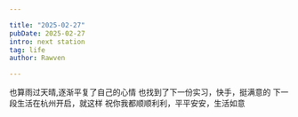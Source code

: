 ```yaml
---  

title: "2025-02-27"  
pubDate: 2025-02-27  
intro: next station
tag: life  
author: Rawven

---
```


也算雨过天晴,逐渐平复了自己的心情
也找到了下一份实习，快手，挺满意的
下一段生活在杭州开启，就这样
祝你我都顺顺利利，平平安安，生活如意
